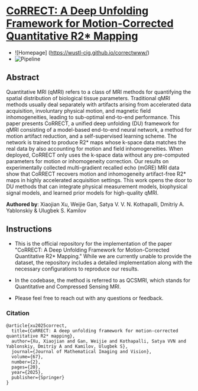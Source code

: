 # [CoRRECT: A Deep Unfolding Framework for Motion-Corrected Quantitative R2* Mapping](https://link.springer.com/article/10.1007/s10851-025-01236-y)

- ![Homepage] (https://wustl-cig.github.io/correctwww/)
- ![Pipeline](https://github.com/xuxiaojian/2025-CoRRECT_QCSMRI/blob/main/pics/pipeline.png)


## Abstract
Quantitative MRI (qMRI) refers to a class of MRI methods for quantifying the spatial distribution of biological tissue parameters. Traditional qMRI methods usually deal separately with artifacts arising from accelerated data acquisition, involuntary physical motion, and magnetic field inhomogeneities, leading to sub-optimal end-to-end performance. This paper presents CoRRECT, a unified deep unfolding (DU) framework for qMRI consisting of a model-based end-to-end neural network, a method for motion artifact reduction, and a self-supervised learning scheme. The network is trained to produce R2* maps whose k-space data matches the real data by also accounting for motion and field inhomogeneities. When deployed, CoRRECT only uses the k-space data without any pre-computed parameters for motion or inhomogeneity correction. Our results on experimentally collected multi-gradient recalled echo (mGRE) MRI data show that CoRRECT recovers motion and inhomogeneity artifact-free R2* maps in highly accelerated acquisition settings. This work opens the door to DU methods that can integrate physical measurement models, biophysical signal models, and learned prior models for high-quality qMRI.

**Authored by**: Xiaojian Xu, Weijie Gan, Satya V. V. N. Kothapalli, Dmitriy A. Yablonskiy & Ulugbek S. Kamilov

## Instructions 
- This is the official repository for the implementation of the paper "CoRRECT: A Deep Unfolding Framework for Motion-Corrected Quantitative R2* Mapping." While we are currently unable to provide the dataset, the repository includes a detailed implementation along with the necessary configurations to reproduce our results.

- In the codebase, the method is referred to as QCSMRI, which stands for Quantitative and Compressed Sensing MRI.

- Please feel free to reach out with any questions or feedback.

### Citation
```
@article{xu2025correct,
  title={CoRRECT: A deep unfolding framework for motion-corrected quantitative R2* mapping},
  author={Xu, Xiaojian and Gan, Weijie and Kothapalli, Satya VVN and Yablonskiy, Dmitriy A and Kamilov, Ulugbek S},
  journal={Journal of Mathematical Imaging and Vision},
  volume={67},
  number={2},
  pages={20},
  year={2025},
  publisher={Springer}
}

```